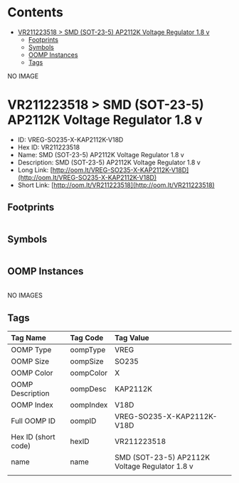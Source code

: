 



Contents
========

* [VR211223518 > SMD (SOT-23-5) AP2112K Voltage Regulator 1.8 v](#vr211223518--smd-sot-23-5-ap2112k-voltage-regulator-18-v)
	* [Footprints](#footprints)
	* [Symbols](#symbols)
	* [OOMP Instances](#oomp-instances)
	* [Tags](#tags)
  
NO IMAGE  
# VR211223518 > SMD (SOT-23-5) AP2112K Voltage Regulator 1.8 v

- ID: VREG-SO235-X-KAP2112K-V18D
- Hex ID: VR211223518
- Name: SMD (SOT-23-5) AP2112K Voltage Regulator 1.8 v
- Description: SMD (SOT-23-5) AP2112K Voltage Regulator 1.8 v
- Long Link: [http://oom.lt/VREG-SO235-X-KAP2112K-V18D](http://oom.lt/VREG-SO235-X-KAP2112K-V18D)
- Short Link: [http://oom.lt/VR211223518](http://oom.lt/VR211223518)

## Footprints
  

||||
| :--- | :--- | :--- |

## Symbols
  

||||
| :--- | :--- | :--- |

## OOMP Instances
  

||||
| :--- | :--- | :--- |
  
NO IMAGES  
## Tags
  

|Tag Name|Tag Code|Tag Value|
| :--- | :--- | :--- |
|OOMP Type|oompType|VREG|
|OOMP Size|oompSize|SO235|
|OOMP Color|oompColor|X|
|OOMP Description|oompDesc|KAP2112K|
|OOMP Index|oompIndex|V18D|
|Full OOMP ID|oompID|VREG-SO235-X-KAP2112K-V18D|
|Hex ID (short code)|hexID|VR211223518|
|name|name|SMD (SOT-23-5) AP2112K Voltage Regulator 1.8 v|
||||
